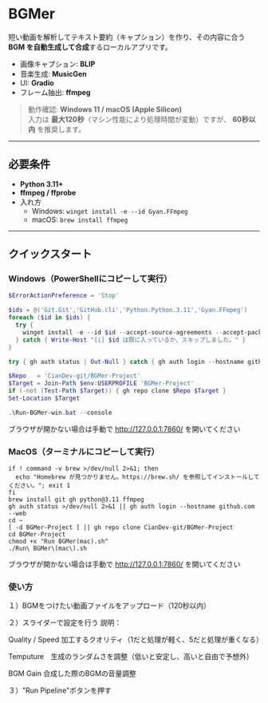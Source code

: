 # BGMer

短い動画を解析してテキスト要約（キャプション）を作り、その内容に合う **BGM を自動生成して合成**するローカルアプリです。

- 画像キャプション: **BLIP**
- 音楽生成: **MusicGen**
- UI: **Gradio**
- フレーム抽出: **ffmpeg**

> 動作確認: **Windows 11 / macOS (Apple Silicon)**  
> 入力は **最大120秒**（マシン性能により処理時間が変動）ですが、 **60秒以内** を推奨します。

---

## 必要条件

- **Python 3.11+**
- **ffmpeg / ffprobe**
- 入れ方
  - Windows: `winget install -e --id Gyan.FFmpeg`
  - macOS:   `brew install ffmpeg`

---

## クイックスタート

### Windows（PowerShellにコピーして実行）

```powershell
$ErrorActionPreference = 'Stop'

$ids = @('Git.Git','GitHub.cli','Python.Python.3.11','Gyan.FFmpeg')
foreach ($id in $ids) {
  try {
    winget install -e --id $id --accept-source-agreements --accept-package-agreements --source winget | Out-Null
  } catch { Write-Host "[i] $id は既に入っているか、スキップしました。" }
}

try { gh auth status | Out-Null } catch { gh auth login --hostname github.com --web }

$Repo   = 'CianDev-git/BGMer-Project'
$Target = Join-Path $env:USERPROFILE 'BGMer-Project'
if (-not (Test-Path $Target)) { gh repo clone $Repo $Target }
Set-Location $Target

.\Run-BGMer-win.bat --console
```
ブラウザが開かない場合は手動で http://127.0.0.1:7860/ を開いてください

### MacOS（ターミナルにコピーして実行）
```set -e
if ! command -v brew >/dev/null 2>&1; then
  echo "Homebrew が見つかりません。https://brew.sh/ を参照してインストールしてください。"; exit 1
fi
brew install git gh python@3.11 ffmpeg
gh auth status >/dev/null 2>&1 || gh auth login --hostname github.com --web
cd ~
[ -d BGMer-Project ] || gh repo clone CianDev-git/BGMer-Project
cd BGMer-Project
chmod +x "Run BGMer(mac).sh"
./Run\ BGMer\(mac\).sh
```
ブラウザが開かない場合は手動で http://127.0.0.1:7860/ を開いてください

### 使い方
１）BGMをつけたい動画ファイルをアップロード（120秒以内）

２）スライダーで設定を行う
  説明：
  
  Quality / Speed 加工するクオリティ（1だと処理が軽く、5だと処理が重くなる）
  
  Temputure　生成のランダムさを調整（低いと安定し、高いと自由で予想外）
  
  BGM Gain 合成した際のBGMの音量調整

３）"Run Pipeline"ボタンを押す


